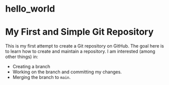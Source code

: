 # hello_world

# My First and Simple Git Repository

This is my first attempt to create a Git repository on GitHub.
The goal here is to learn how to create and maintain a repository. 
I am interested (among other things) in:
- Creating a branch
- Working on the branch and committing my changes.
- Merging the branch to `main`.
